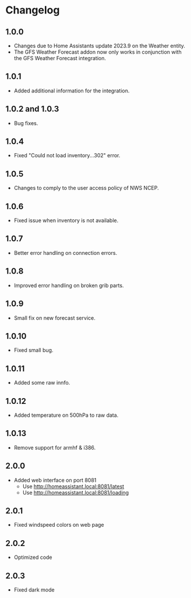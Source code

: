 # Changelog

## 1.0.0

- Changes due to Home Assistants update 2023.9 on the Weather entity.
- The GFS Weather Forecast addon now only works in conjunction with the GFS Weather Forecast integration.

## 1.0.1

- Added additional information for the integration.

## 1.0.2 and 1.0.3

- Bug fixes.

## 1.0.4

- Fixed "Could not load inventory...302" error.

## 1.0.5

- Changes to comply to the user access policy of NWS NCEP.

## 1.0.6

- Fixed issue when inventory is not available.

## 1.0.7

- Better error handling on connection errors.

## 1.0.8

- Improved error handling on broken grib parts.

## 1.0.9

- Small fix on new forecast service.

## 1.0.10

- Fixed small bug.

## 1.0.11

- Added some raw innfo.

## 1.0.12

- Added temperature on 500hPa to raw data.

## 1.0.13

- Remove support for armhf & i386.

## 2.0.0

- Added web interface on port 8081
  - Use http://homeassistant.local:8081/latest
  - Use http://homeassistant.local:8081/loading

## 2.0.1

- Fixed windspeed colors on web page

## 2.0.2

- Optimized code

## 2.0.3

- Fixed dark mode